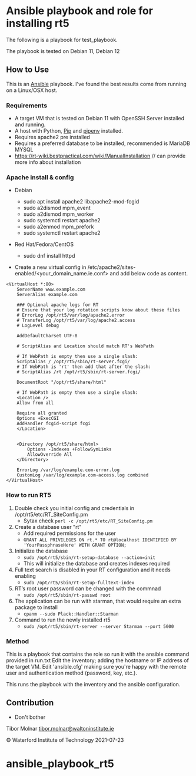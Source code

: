 # Ansible playbook and role for installing rt5

The following is a playbook for test_playbook.

The playbook is tested on Debian 11, Debian 12 

## How to Use

This is an [Ansible](https://github.com/ansible/ansible) playbook. I've found the best results come from running on a Linux/OSX host.

### Requirements

- A target VM that is tested on Debian 11 with OpenSSH Server installed and running.
- A host with Python, [Pip](https://pypi.python.org/pypi/pip) and [pipenv](http://docs.pipenv.org/en/latest/) installed.
- Requires apache2 pre installed
- Requires a preferred database to be installed, recommended is MariaDB MYSQL
- https://rt-wiki.bestpractical.com/wiki/ManualInstallation // can provide more info about installation

### Apache install & config

- Debian 
  * sudo apt install apache2 libapache2-mod-fcgid
  * sudo a2dismod mpm_event
  * sudo a2dismod mpm_worker
  * sudo systemctl restart apache2
  * sudo a2enmod mpm_prefork
  * sudo systemctl restart apache2
  
- Red Hat/Fedora/CentOS
  * sudo dnf install httpd
  
- Create a new virtual config in /etc/apache2/sites-enabled/<your_domain_name.ie.conf> and
add below code as content.

```
<VirtualHost *:80>
    ServerName www.example.com
    ServerAlias example.com

    ### Optional apache logs for RT
    # Ensure that your log rotation scripts know about these files
    # ErrorLog /opt/rt5/var/log/apache2.error
    # TransferLog /opt/rt5/var/log/apache2.access
    # LogLevel debug

    AddDefaultCharset UTF-8

    # ScriptAlias and Location should match RT's WebPath

    # If WebPath is empty then use a single slash:
    ScriptAlias / /opt/rt5/sbin/rt-server.fcgi/
    # If WebPath is 'rt' then add that after the slash:
    # ScriptAlias /rt /opt/rt5/sbin/rt-server.fcgi/

    DocumentRoot "/opt/rt5/share/html"

    # If WebPath is empty then use a single slash:
    <Location />
    Allow from all

    Require all granted
    Options +ExecCGI
    AddHandler fcgid-script fcgi
    </Location>


    <Directory /opt/rt5/share/html>
        Options -Indexes +FollowSymLinks
        AllowOverride All
    </Directory>

    ErrorLog /var/log/example.com-error.log
    CustomLog /var/log/example.com-access.log combined
</VirtualHost>

```

### How to run RT5

1. Double check you initial config and credentials in /opt/rt5/etc/RT_SiteConfig.pm
   - Sytax check ``perl -c /opt/rt5/etc/RT_SiteConfig.pm``
1. Create a database user "rt"
   - Add required permissions for the user
   - ``GRANT ALL PRIVILEGES ON rt.* TO rt@localhost IDENTIFIED BY 'YourPassphraseHere' WITH GRANT OPTION;``
1. Initialize the database
   - ``sudo /opt/rt5/sbin/rt-setup-database --action=init``
   - This will initialize the database and creates indexes required 
1. Full text search is disabled in your RT configuration and it needs enabling
   - ``sudo /opt/rt5/sbin/rt-setup-fulltext-index``
1. RT’s root user password can be changed with the commnad
   - ``sudo /opt/rt5/sbin/rt-passwd root``
1. The application can be run with starman, that would require an extra package to install
   - `` cpanm --sudo Plack::Handler::Starman ``
1. Command to run the newly installed rt5
   - `` sudo /opt/rt5/sbin/rt-server --server Starman --port 5000 ``

### Method

This is a playbook that contains the role so run it with the ansible command provided in run.txt
Edit the inventory; adding the hostname or IP address of the target VM.
Edit 'ansible.cfg' making sure you're happy with the remote user and authentication method (password, key, etc.).


This runs the playbook with the inventory and the ansible configuration.

## Contribution

- Don't bother

Tibor Molnar tibor.molnar@waltoninstitute.ie

&copy; Waterford Institute of Technology 2021-07-23 
# ansible_playbook_rt5

